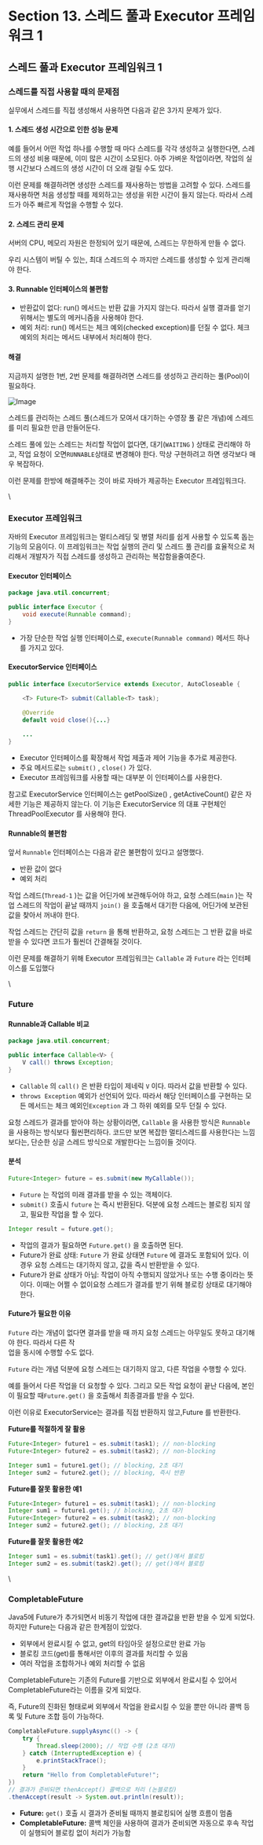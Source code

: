 # Section 13. 스레드 풀과 Executor 프레임워크 1

## 스레드 풀과 Executor 프레임워크 1

### 스레드를 직접 사용할 때의 문제점

실무에서 스레드를 직접 생성해서 사용하면 다음과 같은 3가지 문제가 있다.

#### 1. 스레드 생성 시간으로 인한 성능 문제

예를 들어서 어떤 작업 하나를 수행할 때 마다 스레드를 각각 생성하고 실행한다면, 스레드의 생성 비용 때문에, 이미 많은 시간이 소모된다. 아주 가벼운 작업이라면, 작업의 실행 시간보다 스레드의 생성 시간이 더 오래 걸릴 수도 있다.

이런 문제를 해결하려면 생성한 스레드를 재사용하는 방법을 고려할 수 있다. 스레드를 재사용하면 처음 생성할 때를 제외하고는 생성을 위한 시간이 들지 않는다. 따라서 스레드가 아주 빠르게 작업을 수행할 수 있다.

#### 2. 스레드 관리 문제

서버의 CPU, 메모리 자원은 한정되어 있기 때문에, 스레드는 무한하게 만들 수 없다.

우리 시스템이 버틸 수 있는, 최대 스레드의 수 까지만 스레드를 생성할 수 있게 관리해야 한다.

#### 3. Runnable 인터페이스의 불편함

* 반환값이 없다: run() 메서드는 반환 값을 가지지 않는다. 따라서 실행 결과를 얻기 위해서는 별도의 메커니즘을 사용해야 한다.
* 예외 처리: run() 메서드는 체크 예외(checked exception)를 던질 수 없다. 체크 예외의 처리는 메서드 내부에서 처리해야 한다.

#### 해결

지금까지 설명한 1번, 2번 문제를 해결하려면 스레드를 생성하고 관리하는 풀(Pool)이 필요하다.

![Image](https://github.com/user-attachments/assets/620b39d8-a04f-4135-9a54-066f13a59627)

스레드를 관리하는 스레드 풀(스레드가 모여서 대기하는 수영장 풀 같은 개념)에 스레드를 미리 필요한 만큼 만들어둔다.

스레드 풀에 있는 스레드는 처리할 작업이 없다면, 대기(`WAITING` ) 상태로 관리해야 하고, 작업 요청이 오면`RUNNABLE`상태로 변경해야 한다. 막상 구현하려고 하면 생각보다 매우 복잡하다.

이런 문제를 한방에 해결해주는 것이 바로 자바가 제공하는 Executor 프레임워크다.

\


### Executor 프레임워크

자바의 Executor 프레임워크는 멀티스레딩 및 병렬 처리를 쉽게 사용할 수 있도록 돕는 기능의 모음이다. 이 프레임워크는 작업 실행의 관리 및 스레드 풀 관리를 효율적으로 처리해서 개발자가 직접 스레드를 생성하고 관리하는 복잡함을줄여준다.

#### Executor 인터페이스

```java
package java.util.concurrent;

public interface Executor {
	void execute(Runnable command);
}
```

* 가장 단순한 작업 실행 인터페이스로, `execute(Runnable command)` 메서드 하나를 가지고 있다.

#### ExecutorService 인터페이스

```java
public interface ExecutorService extends Executor, AutoCloseable {

	<T> Future<T> submit(Callable<T> task);

	@Override
	default void close(){...}
	
	...
}
```

* Executor 인터페이스를 확장해서 작업 제출과 제어 기능을 추가로 제공한다.
* 주요 메서드로는 `submit()` , `close()` 가 있다.
* Executor 프레임워크를 사용할 때는 대부분 이 인터페이스를 사용한다.

참고로 ExecutorService 인터페이스는 getPoolSize() , getActiveCount() 같은 자세한 기능은 제공하지 않는다. 이 기능은 ExecutorService 의 대표 구현체인 ThreadPoolExecutor 를 사용해야 한다.

#### Runnable의 불편함

앞서 `Runnable` 인터페이스는 다음과 같은 불편함이 있다고 설명했다.

* 반환 값이 없다
* 예외 처리

작업 스레드(`Thread-1` )는 값을 어딘가에 보관해두어야 하고, 요청 스레드(`main` )는 작업 스레드의 작업이 끝날 때까지 `join()` 을 호출해서 대기한 다음에, 어딘가에 보관된 값을 찾아서 꺼내야 한다.

작업 스레드는 간단히 값을 `return` 을 통해 반환하고, 요청 스레드는 그 반환 값을 바로 받을 수 있다면 코드가 훨씬더 간결해질 것이다.

이런 문제를 해결하기 위해 Executor 프레임워크는 `Callable` 과 `Future` 라는 인터페이스를 도입했다

\


### Future

#### Runnable과 Callable 비교

```java
package java.util.concurrent;

public interface Callable<V> {
	V call() throws Exception;
}
```

* `Callable` 의 `call()` 은 반환 타입이 제네릭 `V` 이다. 따라서 값을 반환할 수 있다.
* `throws Exception` 예외가 선언되어 있다. 따라서 해당 인터페이스를 구현하는 모든 메서드는 체크 예외인`Exception` 과 그 하위 예외를 모두 던질 수 있다.

요청 스레드가 결과를 받아야 하는 상황이라면, `Callable` 을 사용한 방식은 `Runnable` 을 사용하는 방식보다 훨씬편리하다. 코드만 보면 복잡한 멀티스레드를 사용한다는 느낌보다는, 단순한 싱글 스레드 방식으로 개발한다는 느낌이들 것이다.

#### 분석

```java
Future<Integer> future = es.submit(new MyCallable());
```

* `Future` 는 작업의 미래 결과를 받을 수 있는 객체이다.
* `submit()` 호출시 `future` 는 즉시 반환된다. 덕분에 요청 스레드는 블로킹 되지 않고, 필요한 작업을 할 수 있다.

```java
Integer result = future.get();
```

* 작업의 결과가 필요하면 `Future.get()` 을 호출하면 된다.
* Future가 완료 상태: `Future` 가 완료 상태면 `Future` 에 결과도 포함되어 있다. 이 경우 요청 스레드는 대기하지 않고, 값을 즉시 반환받을 수 있다.
* Future가 완료 상태가 아님: 작업이 아직 수행되지 않았거나 또는 수행 중이라는 뜻이다. 이때는 어쩔 수 없이요청 스레드가 결과를 받기 위해 블로킹 상태로 대기해야 한다.

#### Future가 필요한 이유

`Future` 라는 개념이 없다면 결과를 받을 때 까지 요청 스레드는 아무일도 못하고 대기해야 한다. 따라서 다른 작\
업을 동시에 수행할 수도 없다.

`Future` 라는 개념 덕분에 요청 스레드는 대기하지 않고, 다른 작업을 수행할 수 있다.

예를 들어서 다른 작업을 더 요청할 수 있다. 그리고 모든 작업 요청이 끝난 다음에, 본인이 필요할 때`Future.get()` 을 호출해서 최종결과를 받을 수 있다.

이런 이유로 ExecutorService는 결과를 직접 반환하지 않고,Future 를 반환한다.

**Future를 적절하게 잘 활용**

```java
Future<Integer> future1 = es.submit(task1); // non-blocking
Future<Integer> future2 = es.submit(task2); // non-blocking

Integer sum1 = future1.get(); // blocking, 2초 대기
Integer sum2 = future2.get(); // blocking, 즉시 반환
```

**Future를 잘못 활용한 예1**

```java
Future<Integer> future1 = es.submit(task1); // non-blocking
Integer sum1 = future1.get(); // blocking, 2초 대기
Future<Integer> future2 = es.submit(task2); // non-blocking
Integer sum2 = future2.get(); // blocking, 2초 대기
```

**Future를 잘못 활용한 예2**

```java
Integer sum1 = es.submit(task1).get(); // get()에서 블로킹
Integer sum2 = es.submit(task2).get(); // get()에서 블로킹
```

\


### CompletableFuture

Java5에 Future가 추가되면서 비동기 작업에 대한 결과값을 반환 받을 수 있게 되었다. 하지만 Future는 다음과 같은 한계점이 있었다.

* 외부에서 완료시킬 수 없고, get의 타임아웃 설정으로만 완료 가능
* 블로킹 코드(get)를 통해서만 이후의 결과를 처리할 수 있음
* 여러 작업을 조합하거나 예외 처리할 수 없음

CompletableFuture는 기존의 Future를 기반으로 외부에서 완료시킬 수 있어서 CompletableFuture라는 이름을 갖게 되었다.

즉, Future의 진화된 형태로써 외부에서 작업을 완료시킬 수 있을 뿐만 아니라 콜백 등록 및 Future 조합 등이 가능하다.

```java
CompletableFuture.supplyAsync(() -> {
    try {
        Thread.sleep(2000); // 작업 수행 (2초 대기)
    } catch (InterruptedException e) {
        e.printStackTrace();
    }
    return "Hello from CompletableFuture!";
})
// 결과가 준비되면 thenAccept() 콜백으로 처리 (논블로킹)
.thenAccept(result -> System.out.println(result));
```

* **Future:** `get()` 호출 시 결과가 준비될 때까지 블로킹되어 실행 흐름이 멈춤
* **CompletableFuture:** 콜백 체인을 사용하여 결과가 준비되면 자동으로 후속 작업이 실행되어 블로킹 없이 처리가 가능함
